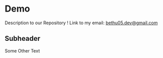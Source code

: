 # Demo 
Description to our Repository !
<a>Link to my email: bethu05.dev@gmail.com</a>

## Subheader

Some Other Text